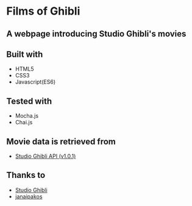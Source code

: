# Films of Ghibli

## A webpage introducing Studio Ghibli's movies

## Built with

- HTML5
- CSS3
- Javascript(ES6)

## Tested with

- Mocha.js
- Chai.js

## Movie data is retrieved from

- [Studio Ghibli API (v1.0.1)](https://ghibliapi.herokuapp.com/)

## Thanks to

- [Studio Ghibli](https://www.ghibli.jp/)
- [janaipakos](https://github.com/janaipakos/ghibliapi)
